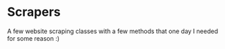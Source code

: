 Scrapers
=============================

A few website scraping classes with a few methods that one day I needed for some reason :)